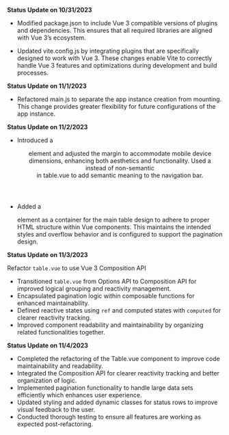 **Status Update on 10/31/2023**

- Modified package.json to include Vue 3 compatible versions of plugins and dependencies. This ensures that all required libraries are aligned with Vue 3’s ecosystem.

-  Updated vite.config.js by integrating plugins that are specifically designed to work with Vue 3. These changes enable Vite to correctly handle Vue 3 features and optimizations during development and build processes.

**Status Update on 11/1/2023**

-  Refactored main.js to separate the app instance creation from mounting. This change provides greater flexibility for future configurations of the app instance.

**Status Update on 11/2/2023**

-  Introduced a <header> element and adjusted the margin to accommodate mobile device dimensions, enhancing both aesthetics and functionality. Used a <header> instead of non-semantic <div> in table.vue to add semantic meaning to the navigation bar.

- Added a <div> element as a container for the main table design to adhere to proper HTML structure within Vue components. This maintains the intended styles and overflow behavior and is configured to support the pagination design.

**Status Update on 11/3/2023**

Refactor `table.vue` to use Vue 3 Composition API

- Transitioned `table.vue` from Options API to Composition API for improved logical grouping and reactivity management.
- Encapsulated pagination logic within composable functions for enhanced maintainability.
- Defined reactive states using `ref` and computed states with `computed` for clearer reactivity tracking.
- Improved component readability and maintainability by organizing related functionalities together.

**Status Update on 11/4/2023**

- Completed the refactoring of the Table.vue component to improve code maintainability and readability.
- Integrated the Composition API for clearer reactivity tracking and better organization of logic.
- Implemented pagination functionality to handle large data sets efficiently which enhances user experience.
- Updated styling and added dynamic classes for status rows to improve visual feedback to the user.
- Conducted thorough testing to ensure all features are working as expected post-refactoring.


